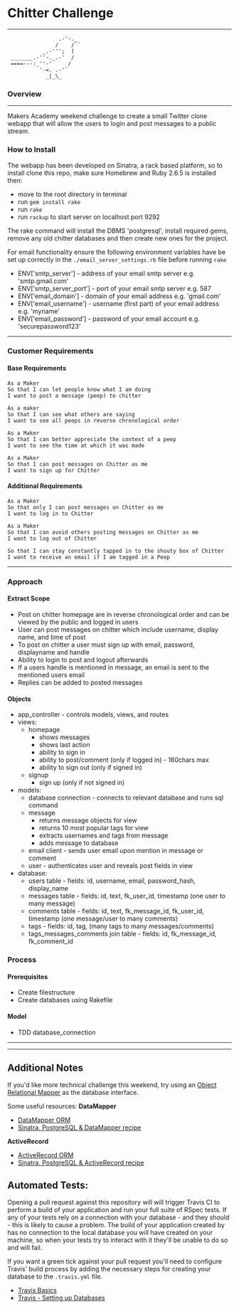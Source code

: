 # Chitter Challenge
-------
```
                .-'-._
               /    /``
           _.-''';  (
 _______.-''-._.-'  /
 ====---:_''-'     /
          '-=. .-'`
            _|_\_
```
### Overview
-------
Makers Academy weekend challenge to create a small Twitter clone webapp that will allow the users to login and post messages to a public stream.

### How to Install

The webapp has been developed on Sinatra, a rack based platform, so to install clone this repo, make sure Homebrew and Ruby 2.6.5 is installed then:
- move to the root directory in terminal
- run ``` gem install rake ```
- run ``` rake ```
- run ```rackup``` to start server on localhost port 9292

The rake command will install the DBMS 'postgresql', install required gems, remove any old chitter databases and then create new ones for the project.

For email functionality ensure the following environment variables have be set up correctly in the ```./email_server_settings.rb``` file before running ```rake```
- ENV['smtp_server'] - address of your email smtp server e.g. 'smtp.gmail.com'
- ENV['smtp_server_port'] - port of your email smtp server e.g. 587
- ENV['email_domain'] - domain of your email address e.g. 'gmail.com'
- ENV['email_username'] - username (first part) of your email address e.g. 'myname'
- ENV['email_password'] - password of your email account e.g. 'securepassword123'

-------

### Customer Requirements

#### Base Requirements
```
As a Maker
So that I can let people know what I am doing
I want to post a message (peep) to chitter
```
```
As a maker
So that I can see what others are saying
I want to see all peeps in reverse chronological order
```
```
As a Maker
So that I can better appreciate the context of a peep
I want to see the time at which it was made
```
```
As a Maker
So that I can post messages on Chitter as me
I want to sign up for Chitter
```

#### Additional Requirements
```
As a Maker
So that only I can post messages on Chitter as me
I want to log in to Chitter
```
```
As a Maker
So that I can avoid others posting messages on Chitter as me
I want to log out of Chitter
```
```
So that I can stay constantly tapped in to the shouty box of Chitter
I want to receive an email if I am tagged in a Peep
```
-------
### Approach

#### Extract Scope
- Post on chitter homepage are in reverse chronological order and can be viewed by the public and logged in users
- User can post messages on chitter which include username, display name, and time of post
- To post on chitter a user must sign up with email, password, displayname and handle
- Ability to login to post and logout afterwards
- If a users handle is mentioned in message, an email is sent to the mentioned users email
- Replies can be added to posted messages

#### Objects
- app_controller - controls models, views, and routes
- views:
  - homepage
    - shows messages
    - shows last action
    - ability to sign in
    - ability to post/comment (only if logged in) - 160chars max
    - ability to sign out (only if signed in)
  - signup
    - sign up (only if not signed in)
- models:
  - database connection - connects to relevant database and runs sql command
  - message
    - returns message objects for view
    - returns 10 most popular tags for view
    - extracts usernames and tags from message
    - adds message to database
  - email client - sends user email upon mention in message or comment
  - user - authenticates user and reveals post fields in view
- database:
  - users table - fields: id, username, email, password_hash, display_name
  - messages table - fields: id, text, fk_user_id, timestamp (one user to many message)
  - comments table - fields: id, text, fk_message_id, fk_user_id, timestamp (one message/user to many comments)
  - tags - fields: id, tag, (many tags to many messages/comments)
  - tags_messages_comments join table - fields: id, fk_message_id, fk_comment_id

### Process
#### Prerequisites
- Create filestructure
- Create databases using Rakefile

#### Model
- TDD database_connection


---------
---------
## Additional Notes

If you'd like more technical challenge this weekend, try using an [Object Relational Mapper](https://en.wikipedia.org/wiki/Object-relational_mapping) as the database interface.

Some useful resources:
**DataMapper**
- [DataMapper ORM](https://datamapper.org/)
- [Sinatra, PostgreSQL & DataMapper recipe](http://recipes.sinatrarb.com/p/databases/postgresql-datamapper)

**ActiveRecord**
- [ActiveRecord ORM](https://guides.rubyonrails.org/active_record_basics.html)
- [Sinatra, PostgreSQL & ActiveRecord recipe](http://recipes.sinatrarb.com/p/databases/postgresql-activerecord?#article)





Automated Tests:
-----

Opening a pull request against this repository will will trigger Travis CI to perform a build of your application and run your full suite of RSpec tests. If any of your tests rely on a connection with your database - and they should - this is likely to cause a problem. The build of your application created by has no connection to the local database you will have created on your machine, so when your tests try to interact with it they'll be unable to do so and will fail.

If you want a green tick against your pull request you'll need to configure Travis' build process by adding the necessary steps for creating your database to the `.travis.yml` file.

- [Travis Basics](https://docs.travis-ci.com/user/tutorial/)
- [Travis - Setting up Databases](https://docs.travis-ci.com/user/database-setup/)
